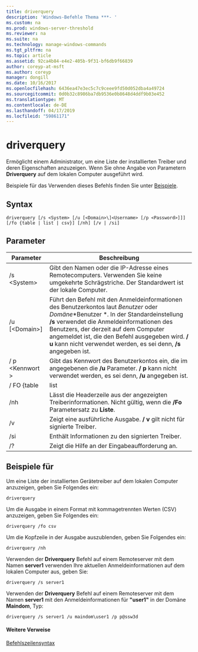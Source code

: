```yaml
---
title: driverquery
description: 'Windows-Befehle Thema ***- '
ms.custom: na
ms.prod: windows-server-threshold
ms.reviewer: na
ms.suite: na
ms.technology: manage-windows-commands
ms.tgt_pltfrm: na
ms.topic: article
ms.assetid: 92ca4b84-e4e2-405b-9f31-bf6db9f66839
author: coreyp-at-msft
ms.author: coreyp
manager: dongill
ms.date: 10/16/2017
ms.openlocfilehash: 6436ea47e3ec5c7c9ceee9fd50d052dba4a49724
ms.sourcegitcommit: 0d0b32c8986ba7db9536e0b8648d4ddf9b03e452
ms.translationtype: MT
ms.contentlocale: de-DE
ms.lasthandoff: 04/17/2019
ms.locfileid: "59861171"
---
```

# <a name="driverquery"></a>driverquery



Ermöglicht einem Administrator, um eine Liste der installierten Treiber und deren Eigenschaften anzuzeigen. Wenn Sie ohne Angabe von Parametern **Driverquery** auf dem lokalen Computer ausgeführt wird.

Beispiele für das Verwenden dieses Befehls finden Sie unter [Beispiele](#BKMK_examples).

## <a name="syntax"></a>Syntax

```
driverquery [/s <System> [/u [<Domain>\]<Username> [/p <Password>]]] [/fo {table | list | csv}] [/nh] [/v | /si]
```

## <a name="parameters"></a>Parameter

|Parameter|Beschreibung|
|---------|-----------|
|/s \<System>|Gibt den Namen oder die IP-Adresse eines Remotecomputers. Verwenden Sie keine umgekehrte Schrägstriche. Der Standardwert ist der lokale Computer.|
|/u [\<Domain>\]<Username>|Führt den Befehl mit den Anmeldeinformationen des Benutzerkontos laut *Benutzer* oder *Domäne*\*Benutzer *. In der Standardeinstellung **/s** verwendet die Anmeldeinformationen des Benutzers, der derzeit auf dem Computer angemeldet ist, die den Befehl ausgegeben wird. **/ u** kann nicht verwendet werden, es sei denn, **/s** angegeben ist.|
|/ p \<Kennwort >|Gibt das Kennwort des Benutzerkontos ein, die im angegebenen die **/u** Parameter. **/ p** kann nicht verwendet werden, es sei denn, **/u** angegeben ist.|
|/ FO {table | list | csv}|Gibt das Format zum Anzeigen der Treiberinformationen. Gültige Werte sind **Tabelle**, **Liste**, und **Csv**. Das Standardformat für die Ausgabe ist **Tabelle**.|
|/nh|Lässt die Headerzeile aus der angezeigten Treiberinformationen. Nicht gültig, wenn die **/Fo** Parametersatz zu **Liste**.|
|/v|Zeigt eine ausführliche Ausgabe. **/ v** gilt nicht für signierte Treiber.|
|/si|Enthält Informationen zu den signierten Treiber.|
|/?|Zeigt die Hilfe an der Eingabeaufforderung an.|

## <a name="BKMK_examples"></a>Beispiele für

Um eine Liste der installierten Gerätetreiber auf dem lokalen Computer anzuzeigen, geben Sie Folgendes ein:
```
driverquery 
```
Um die Ausgabe in einem Format mit kommagetrennten Werten (CSV) anzuzeigen, geben Sie Folgendes ein:
```
driverquery /fo csv 
```
Um die Kopfzeile in der Ausgabe auszublenden, geben Sie Folgendes ein:
```
driverquery /nh 
```
Verwenden der **Driverquery** Befehl auf einem Remoteserver mit dem Namen **server1** verwenden Ihre aktuellen Anmeldeinformationen auf dem lokalen Computer aus, geben Sie:
```
driverquery /s server1
```
Verwenden der **Driverquery** Befehl auf einem Remoteserver mit dem Namen **server1** mit den Anmeldeinformationen für **"user1"** in der Domäne **Maindom**, Typ:
```
driverquery /s server1 /u maindom\user1 /p p@ssw3d
```

#### <a name="additional-references"></a>Weitere Verweise

[Befehlszeilensyntax](command-line-syntax-key.md)